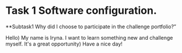 # Task 1 Software configuration.
**Subtask1 Why did I choose to participate in the challenge portfolio?”


Hello) My name is Iryna. I want to learn something new and challenge myself. It's a great opportunity) Have a nice day!
